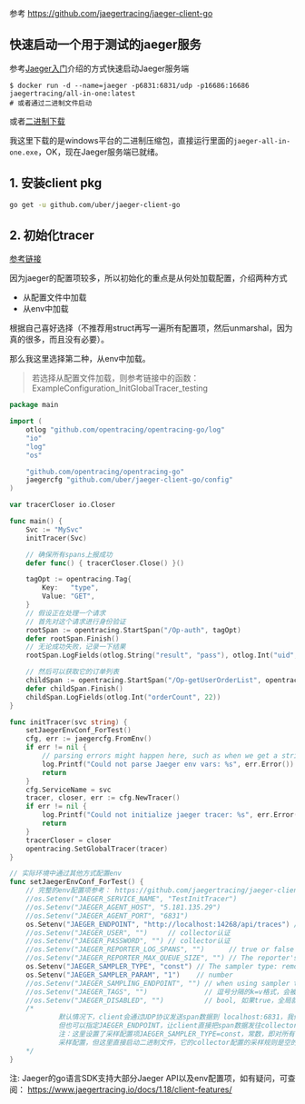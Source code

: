 参考 https://github.com/jaegertracing/jaeger-client-go

## 快速启动一个用于测试的jaeger服务
参考[Jaeger入门][Jaeger入门]介绍的方式快速启动Jaeger服务端
```shell script
$ docker run -d --name=jaeger -p6831:6831/udp -p16686:16686 jaegertracing/all-in-one:latest
# 或者通过二进制文件启动
```
或者[二进制下载](https://www.jaegertracing.io/download/)

我这里下载的是windows平台的二进制压缩包，直接运行里面的`jaeger-all-in-one.exe`，OK，现在Jaeger服务端已就绪。

## 1. 安装client pkg
```bash
go get -u github.com/uber/jaeger-client-go
```

## 2. 初始化tracer
[参考链接](https://github.com/jaegertracing/jaeger-client-go/blob/master/config/example_test.go)

因为jaeger的配置项较多，所以初始化的重点是从何处加载配置，介绍两种方式
- 从配置文件中加载
- 从env中加载

根据自己喜好选择（不推荐用struct再写一遍所有配置项，然后unmarshal，因为真的很多，而且没有必要）。

那么我这里选择第二种，从env中加载。
> 若选择从配置文件加载，则参考链接中的函数： ExampleConfiguration_InitGlobalTracer_testing

```go
package main

import (
	otlog "github.com/opentracing/opentracing-go/log"
	"io"
	"log"
	"os"

	"github.com/opentracing/opentracing-go"
	jaegercfg "github.com/uber/jaeger-client-go/config"
)

var tracerCloser io.Closer

func main() {
	Svc := "MySvc"
	initTracer(Svc)

    // 确保所有spans上报成功
	defer func() { tracerCloser.Close() }()

	tagOpt := opentracing.Tag{
		Key:   "type",
		Value: "GET",
	}
	// 假设正在处理一个请求
	// 首先对这个请求进行身份验证
	rootSpan := opentracing.StartSpan("/Op-auth", tagOpt)
	defer rootSpan.Finish()
	// 无论成功失败，记录一下结果
	rootSpan.LogFields(otlog.String("result", "pass"), otlog.Int("uid", 1000123))

	// 然后可以获取它的订单列表
	childSpan := opentracing.StartSpan("/Op-getUserOrderList", opentracing.ChildOf(rootSpan.Context()))
	defer childSpan.Finish()
	childSpan.LogFields(otlog.Int("orderCount", 22))
}

func initTracer(svc string) {
    setJaegerEnvConf_ForTest()
	cfg, err := jaegercfg.FromEnv()
	if err != nil {
		// parsing errors might happen here, such as when we get a string where we expect a number
		log.Printf("Could not parse Jaeger env vars: %s", err.Error())
		return
	}
	cfg.ServiceName = svc
	tracer, closer, err := cfg.NewTracer()
	if err != nil {
		log.Printf("Could not initialize jaeger tracer: %s", err.Error())
		return
	}
	tracerCloser = closer
	opentracing.SetGlobalTracer(tracer)
}

// 实际环境中通过其他方式配置env
func setJaegerEnvConf_ForTest() {
	// 完整的env配置项参考： https://github.com/jaegertracing/jaeger-client-go#environment-variables
	//os.Setenv("JAEGER_SERVICE_NAME", "TestInitTracer")
	//os.Setenv("JAEGER_AGENT_HOST", "5.181.135.29")
	//os.Setenv("JAEGER_AGENT_PORT", "6831")
	os.Setenv("JAEGER_ENDPOINT", "http://localhost:14268/api/traces") // 若指定，则agent的host和port被忽略，配置的是collector的HTTP地址，如 http://jaeger-collector:14268/api/traces
	//os.Setenv("JAEGER_USER", "")     // collector认证
	//os.Setenv("JAEGER_PASSWORD", "") // collector认证
	//os.Setenv("JAEGER_REPORTER_LOG_SPANS", "")      // true or false
	//os.Setenv("JAEGER_REPORTER_MAX_QUEUE_SIZE", "") // The reporter's maximum queue size (default 100).
	os.Setenv("JAEGER_SAMPLER_TYPE", "const") // The sampler type: remote, const, probabilistic, ratelimiting (default remote).
	os.Setenv("JAEGER_SAMPLER_PARAM", "1")    // number
	//os.Setenv("JAEGER_SAMPLING_ENDPOINT", "") // when using sampler type remote (default http://127.0.0.1:5778/sampling).
	//os.Setenv("JAEGER_TAGS", "")              // 逗号分隔的k=v格式，会被添加到此服务的所有上报的spans上，例如：svc=user,level=important
	//os.Setenv("JAEGER_DISABLED", "")          // bool, 如果true，全局就会使用一个空的tracer `opentracing.NoopTracer` (default false).
	/*
            默认情况下，client会通过UDP协议发送span数据到 localhost:6831，我们只需要配置 JAEGER_AGENT_HOST和JAEGER_AGENT_PORT来发往指定的agent；
            但也可以指定JAEGER_ENDPOINT，让client直接把span数据发往collector；
            注：这里设置了采样配置项JAEGER_SAMPLER_TYPE=const，常数，即对所有请求采样，本来默认是remote获取collector的
            采样配置，但这里直接启动二进制文件，它的collector配置的采样规则是空的，所以为了快速演示，这里手动设置了采样规则
	*/
}
```

注: Jaeger的go语言SDK支持大部分Jaeger API以及env配置项，如有疑问，可查阅： https://www.jaegertracing.io/docs/1.18/client-features/


[Jaeger入门]: https://www.jaegertracing.io/docs/1.18/getting-started/
